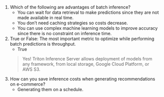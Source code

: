 1. Which of the following are advantages of batch inference?
   + You can wait for data retrieval to make predictions since they are not made available in real time.
   + You don’t need caching strategies so costs decrease.
   + You can use complex machine learning models to improve accuracy since there is no constraint on inference time.
2. True or False: The most important metric to optimize while performing batch predictions is throughput.
    + True
    > Yes! Triton Inference Server allows deployment of models from any framework, from local storage, Google Cloud Platform, or AWS S3.
3. How can you save inference costs when generating recommendations on e-commerce?
   + Generating them on a schedule.

